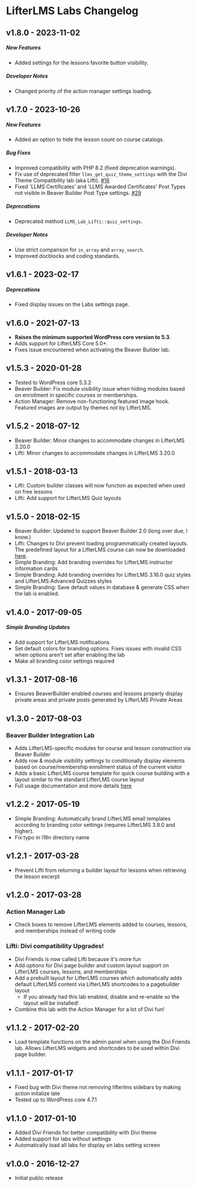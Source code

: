 LifterLMS Labs Changelog
========================

v1.8.0 - 2023-11-02
-------------------

##### New Features

+ Added settings for the lessons favorite button visibility.

##### Developer Notes

+ Changed priority of the action manager settings loading.


v1.7.0 - 2023-10-26
-------------------

##### New Features

+ Added an option to hide the lesson count on course catalogs.

##### Bug Fixes

+ Improved compatibility with PHP 8.2 (fixed deprecation warnings).
+ Fix use of deprecated filter `llms_get_quiz_theme_settings` with the Divi Theme Compatibility lab (aka Lifti). [#16](https://github.com/gocodebox/lifterlms-labs/issues/16)
+ Fixed 'LLMS Certificates' and 'LLMS Awarded Certificates' Post Types not visible in Beaver Builder Post Type settings. [#29](https://github.com/gocodebox/lifterlms-labs/issues/29)

##### Deprecations

+ Deprecated method `LLMS_Lab_Lifti::quiz_settings`.

##### Developer Notes

+ Use strict comparison for `in_array` and `array_search`.
+ Improved docblocks and coding standards.


v1.6.1 - 2023-02-17
-------------------

##### Deprecations

+ Fixed display issues on the Labs settings page.


v1.6.0 - 2021-07-13
-------------------

+ **Raises the minimum supported WordPress core version to 5.3**.
+ Adds support for LifterLMS Core 5.0+.
+ Fixes issue encountered when activating the Beaver Builder lab.


v1.5.3 - 2020-01-28
-------------------

+ Tested to WordPress core 5.3.2
+ Beaver Builder: Fix module visibility issue when hiding modules based on enrollment in specific courses or memberships.
+ Action Manager: Remove non-functioning featured image hook. Featured images are output by themes not by LifterLMS.


v1.5.2 - 2018-07-12
-------------------

+ Beaver Builder: Minor changes to accommodate changes in LifterLMS 3.20.0
+ Lifti: Minor changes to accommodate changes in LifterLMS 3.20.0


v1.5.1 - 2018-03-13
-------------------

+ Lifti: Custom builder classes will now function as expected when used on free lessons
+ Lifti: Add support for LifterLMS Quiz layouts


v1.5.0 - 2018-02-15
-------------------

+ Beaver Builder: Updated to support Beaver Builder 2.0 (long over due, I know.)
+ Lifti: Changes to Divi prevent loading programmatically created layouts. The predefined layout for a LifterLMS course can now be downloaded [here](http://lifterlms.com/wp-content/uploads/2017/01/LifterLMS-Divi-Layouts.json).
+ Simple Branding: Add branding overrides for LifterLMS instructor information cards
+ Simple Branding: Add branding overrides for LifterLMS 3.16.0 quiz styles and LifterLMS Advanced Quizzes styles
+ Simple Branding: Save default values in database & generate CSS when the lab is enabled.


v1.4.0 - 2017-09-05
-------------------

##### Simple Branding Updates

+ Add support for LifterLMS notifications
+ Set default colors for branding options. Fixes issues with invalid CSS when options aren't set after enabling the lab
+ Make all branding color settings required


v1.3.1 - 2017-08-16
-------------------

+ Ensures BeaverBuilder enabled courses and lessons properly display private areas and private posts generated by LifterLMS Private Areas


v1.3.0 - 2017-08-03
-------------------

### Beaver Builder Integration Lab

+ Adds LifterLMS-specific modules for course and lesson construction via Beaver Builder
+ Adds row & module visibility settings to conditionally display elements based on course/membership enrollment status of the current visitor
+ Adds a basic LifterLMS course template for quick course building with a layout similar to the standard LifterLMS course layout
+ Full usage documentation and more details [here](https://lifterlms.com/docs/lab-beaver-builder/)


v1.2.2 - 2017-05-19
-------------------

+ Simple Branding: Automatically brand LifterLMS email templates according to branding color settings (requires LifterLMS 3.8.0 and higher).
+ Fix typo in i18n directory name


v1.2.1 - 2017-03-28
-------------------

+ Prevent Lifti from returning a builder layout for lessons when retrieving the lesson excerpt


v1.2.0 - 2017-03-28
-------------------

### Action Manager Lab

+ Check boxes to remove LifterLMS elements added to courses, lessons, and memberships instead of writing code

### Lifti: Divi compatibility Upgrades!

+ Divi Friends is now called Lifti because it's more fun
+ Add options for Divi page builder and custom layout support on LifterLMS courses, lessons, and memberships
+ Add a prebuilt layout for LifterLMS courses which automatically adds default LifterLMS content via LifterLMS shortcodes to a pagebuilder layout
	+ If you already had this lab enabled, disable and re-enable so the layout will be installed!
+ Combine this lab with the Action Manager for a lot of Divi fun!


v1.1.2 - 2017-02-20
-------------------

+ Load template functions on the admin panel when using the Divi Friends lab. Allows LifterLMS widgets and shortcodes to be used within Divi page builder.


v1.1.1 - 2017-01-17
-------------------

+ Fixed bug with Divi theme not removing lifterlms sidebars by making action initalize late
+ Tested up to WordPress core 4.7.1


v1.1.0 - 2017-01-10
-------------------

+ Added Divi Friends for better compatibility with Divi theme
+ Added support for labs without settings
+ Automatically load all labs for display on labs setting screen


v1.0.0 - 2016-12-27
-------------------

+ Initial public release
